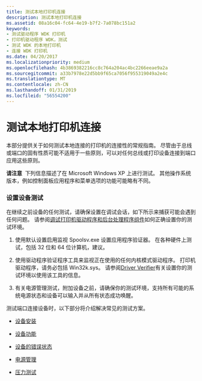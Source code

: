 ```yaml
---
title: 测试本地打印机连接
description: 测试本地打印机连接
ms.assetid: 08a16c04-fc64-4e19-b7f2-7a078bc151a2
keywords:
- 测试驱动程序 WDK 打印机
- 打印机驱动程序 WDK，测试
- 测试 WDK 的本地打印机
- 连接 WDK 打印机
ms.date: 04/20/2017
ms.localizationpriority: medium
ms.openlocfilehash: 4b3869382216cc8c764a204ac4bc2266eeae9a2a
ms.sourcegitcommit: a33b7978e22d5bb9f65ca7056f955319049a2e4c
ms.translationtype: MT
ms.contentlocale: zh-CN
ms.lasthandoff: 01/31/2019
ms.locfileid: "56554200"
---
```

# <a name="testing-local-printer-connectivity"></a>测试本地打印机连接


本部分提供关于如何测试本地连接的打印机的连接性的常规指南。 尽管由于总线或端口的固有性质可能不适用于一些原则，可以对任何总线或打印设备连接到端口应用这些原则。

**请注意**  下列信息描述了在 Microsoft Windows XP 上进行测试。 其他操作系统版本，例如控制面板应用程序和菜单选项的功能可能略有不同。

 

### <a name="setting-up-device-testing"></a>设置设备测试

在继续之前设备的任何测试，请确保设置在调试会话，如下所示来捕获可能会遇到任何问题。 请参阅[调试打印机驱动程序和后台处理程序组件](debugging-printer-drivers-and-spooler-components.md)如何正确设置你的测试环境。

1.  使用默认设置启用监视 Spoolsv.exe 设置应用程序验证器。 在各种硬件上测试，包括 32 位和 64 位计算机，建议。

2.  使用驱动程序验证程序工具来监视正在使用的任何内核模式驱动程序。 打印机驱动程序，请务必包括 Win32k.sys。 请参阅[Driver Verifier](https://msdn.microsoft.com/library/windows/hardware/ff545448)有关设置你的测试环境以使用该工具的信息。

3.  有关电源管理测试，附加设备之前，请确保你的测试环境，支持所有可能的系统电源状态和设备可以输入并从所有状态成功唤醒。

测试端口连接设备时，以下部分将介绍解决常见的测试方案。

-   [设备安装](device-installation.md)

-   [设备功能](testing-device-functionality.md)

-   [设备的错误状态](device-error-states.md)

-   [电源管理](power-management.md)

-   [压力测试](stress-testing.md)

 

 




